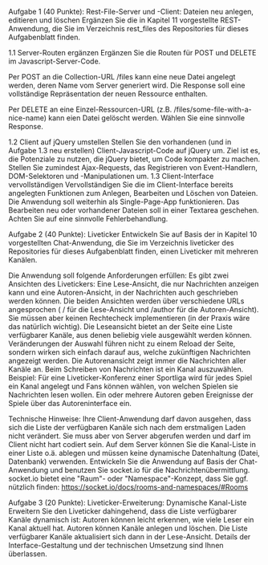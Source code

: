 Aufgabe 1 (40 Punkte): Rest-File-Server  und -Client: Dateien neu anlegen, editieren und löschen
Ergänzen Sie die in Kapitel 11 vorgestellte REST-Anwendung, die Sie im Verzeichnis rest_files des Repositories für dieses Aufgabenblatt finden.

1.1 Server-Routen ergänzen
Ergänzen Sie die Routen für POST und DELETE im Javascript-Server-Code.

Per POST an die Collection-URL /files kann eine neue Datei angelegt werden, deren Name vom Server generiert wird. Die Response soll eine vollständige Repräsentation der neuen Ressource enthalten.

Per DELETE an eine Einzel-Ressourcen-URL (z.B. /files/some-file-with-a-nice-name) kann eien Datei gelöscht werden. Wählen Sie eine sinnvolle Response.

1.2 Client auf jQuery umstellen
Stellen Sie den vorhandenen (und in Aufgabe 1.3 neu erstellen) Client-Javascript-Code auf jQuery um. Ziel ist es, die Potenziale zu nutzen, die jQuery bietet, um Code kompakter zu machen. Stellen Sie zumindest Ajax-Requests, das Registrieren von Event-Handlern, DOM-Selektoren und -Manipulationen um.
1.3 Client-Interface vervollständigen
Vervollständigen Sie die im Client-Interface bereits angelegten Funktionen zum Anlegen, Bearbeiten und Löschen von Dateien. Die Anwendung soll weiterhin als Single-Page-App funktionieren. Das Bearbeiten neu oder vorhandener Dateien soll in einer Textarea geschehen. Achten Sie auf eine sinnvolle Fehlerbehandlung.
 
Aufgabe 2 (40 Punkte): Liveticker
Entwickeln Sie auf Basis der in Kapitel 10 vorgestellten Chat-Anwendung, die Sie im Verzeichnis liveticker des Repositories für dieses Aufgabenblatt finden, einen Liveticker mit mehreren Kanälen.

Die Anwendung soll folgende Anforderungen erfüllen:
Es gibt zwei Ansichten des Livetickers: Eine Lese-Ansicht, die nur Nachrichten anzeigen kann und eine Autoren-Ansicht, in der Nachrichten auch geschrieben werden können.
Die beiden Ansichten werden über verschiedene URLs angesprochen ( / für die Lese-Ansicht und /author für die Autoren-Ansicht). Sie müssen aber keinen Rechtecheck implementieren (in der Praxis wäre das natürlich wichtig).
Die Leseansicht bietet an der Seite eine Liste verfügbarer Kanäle, aus denen beliebig viele ausgewählt werden können. Veränderungen der Auswahl führen nicht zu einem Reload der Seite, sondern wirken sich einfach darauf aus, welche zukünftigen Nachrichten angezeigt werden.
Die Autorenansicht zeigt immer die Nachrichten aller Kanäle an. Beim Schreiben von Nachrichten ist ein Kanal auszuwählen.
Beispiel: Für eine Liveticker-Konferenz einer Sportliga wird für jedes Spiel ein Kanal angelegt und Fans können wählen, von welchen Spielen sie Nachrichten lesen wollen. Ein oder mehrere Autoren geben Ereignisse der Spiele über das Autoreninterface ein.

Technische Hinweise:
Ihre Client-Anwendung darf davon ausgehen, dass sich die Liste der verfügbaren Kanäle sich nach dem erstmaligen Laden nicht verändert. Sie muss aber von Server abgerufen werden und darf im Client nicht hart codiert sein. Auf dem Server können Sie die Kanal-Liste in einer Liste o.ä. ablegen und müssen keine dynamische Datenhaltung (Datei, Datenbank) verwenden.
Entwickeln Sie die Anwendung auf Basis der Chat-Anwendung und benutzen Sie socket.io für die Nachrichtenübermittlung.
socket.io bietet eine "Raum"- oder "Namespace"-Konzept, dass Sie ggf. nützlich finden: https://socket.io/docs/rooms-and-namespaces/#Rooms
 
Aufgabe 3 (20 Punkte): Liveticker-Erweiterung: Dynamische Kanal-Liste
Erweitern Sie den Liveticker dahingehend, dass die Liste verfügbarer Kanäle dynamisch ist:
Autoren können leicht erkennen, wie viele Leser ein Kanal aktuell hat.
Autoren können Kanäle anlegen und löschen.
Die Liste verfügbarer Kanäle aktualisiert sich dann in der Lese-Ansicht.
Details der Interface-Gestaltung und der technischen Umsetzung sind Ihnen überlassen.